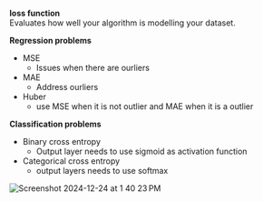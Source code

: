 **loss function**  
Evaluates how well your algorithm is modelling your dataset.  
  
**Regression problems**  
- MSE
    - Issues when there are ourliers    
- MAE
    - Address ourliers
- Huber
    - use MSE when it is not outlier and MAE when  it is a outlier
 
**Classification problems**    
- Binary cross entropy
    - Output layer needs to use sigmoid as activation function    
- Categorical cross entropy
    - output layers needs to use softmax


![Screenshot 2024-12-24 at 1 40 23 PM](https://github.com/user-attachments/assets/3f46240d-49e0-4333-9896-9b46fa36a791)
